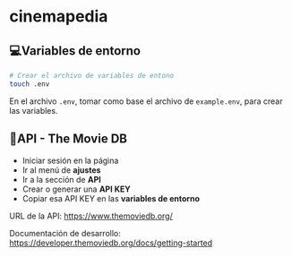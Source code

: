 # cinemapedia

## 💻Variables de entorno

```sh
# Crear el archivo de variables de entono
touch .env
```

En el archivo `.env`, tomar como base el archivo de `example.env`, para crear las variables.

## 📀API - The Movie DB

- Iniciar sesión en la página
- Ir al menú de **ajustes**
- Ir a la sección de **API**
- Crear o generar una **API KEY**
- Copiar esa API KEY en las **variables de entorno**

URL de la API: <https://www.themoviedb.org/>

Documentación de desarrollo: <https://developer.themoviedb.org/docs/getting-started>
